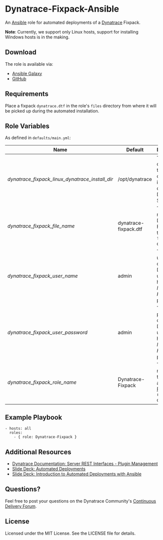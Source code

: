 # Dynatrace-Fixpack-Ansible

An [Ansible](http://www.ansible.com) role for automated deployments of a [Dynatrace](http://bit.ly/dttrial) Fixpack. 

**Note**: Currently, we support only Linux hosts, support for installing Windows hosts is in the making.

## Download

The role is available via:

- [Ansible Galaxy](https://galaxy.ansible.com/list#/roles/)
- [GitHub](https://github.com/Dynatrace/Dynatrace-Fixpack-Ansible)

## Requirements

Place a fixpack ```dynatrace.dtf``` in the role's ```files``` directory from where it will be picked up during the automated installation.

## Role Variables

As defined in ```defaults/main.yml```:

| Name                                            | Default               | Description |
|-------------------------------------------------|-----------------------|-------------|
| *dynatrace_fixpack_linux_dynatrace_install_dir* | /opt/dynatrace        | The directory that contains an installation of the Dynatrace Server. |
| *dynatrace_fixpack_file_name*                   | dynatrace-fixpack.dtf | The file name of the Dynatrace Fixpack in the role's ```files``` directory. |
| *dynatrace_fixpack_user_name*                   | admin                 | The username of a Dynatrace user that has the *Manage Fixpacks* permission. |
| *dynatrace_fixpack_user_password*               | admin                 | The password of a Dynatrace user that has the *Manage Fixpacks* permission. |
| *dynatrace_fixpack_role_name*                   | Dynatrace-Fixpack     | The actual name of this role in an [Ansible Playbook's](http://docs.ansible.com/playbooks.html) ```roles``` directory. |

## Example Playbook

	- hosts: all
	  roles:
	    - { role: Dynatrace-Fixpack }

## Additional Resources

- [Dynatrace Documentation: Server REST Interfaces - Plugin Management](https://community.compuwareapm.com/community/pages/viewpage.action?pageId=182356644)
- [Slide Deck: Automated Deployments](http://slideshare.net/MartinEtmajer/automated-deployments-slide-share)
- [Slide Deck: Introduction to Automated Deployments with Ansible](http://www.slideshare.net/MartinEtmajer/introduction-to-automated-deployments-with-ansible)

## Questions?

Feel free to post your questions on the Dynatrace Community's [Continuous Delivery Forum](https://community.dynatrace.com/community/pages/viewpage.action?pageId=46628921).

## License

Licensed under the MIT License. See the LICENSE file for details.
